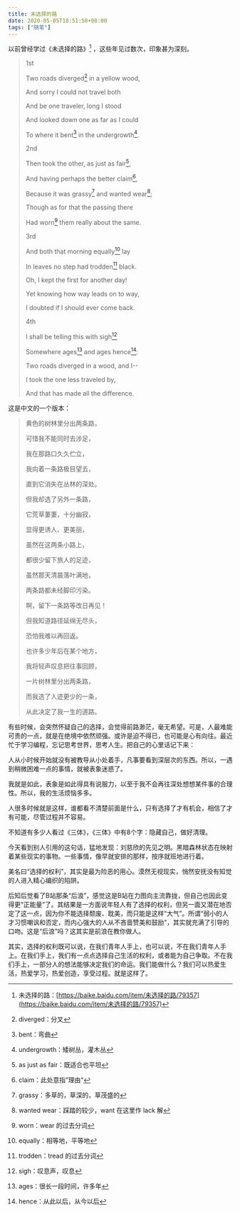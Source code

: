 ```yaml
---
title: 未选择的路
date: 2020-05-05T18:51:58+08:00
tags: ["随笔"]
---
```


以前曾经学过《未选择的路》[^1] ，这些年见过数次，印象甚为深刻。

> 1st
>
> Two roads diverged[^2] in a yellow wood,
>
> And sorry I could not travel both
>
> And be one traveler, long I stood
>
> And looked down one as far as I could
>
> To where it bent[^3] in the undergrowth[^4].
>
> 2nd
>
> Then took the other, as just as fair[^5],
>
> And having perhaps the better claim[^6],
>
> Because it was grassy[^7] and wanted wear[^8];
>
> Though as for that the passing there
>
> Had worn[^9] them really about the same.
>
> 3rd
>
> And both that morning equally[^10] lay
>
> In leaves no step had trodden[^11] black.
>
> Oh, I kept the first for another day!
>
> Yet knowing how way leads on to way,
>
> I doubted if I should ever come back.
>
> 4th
>
> I shall be telling this with sigh[^12]
>
> Somewhere ages[^13] and ages hence[^14]:
>
> Two roads diverged in a wood, and I--
>
> I took the one less traveled by,
>
> And that has made all the difference.
>

这是中文的一个版本：

> 黄色的树林里分出两条路，
>
> 可惜我不能同时去涉足，
>
> 我在那路口久久伫立，
>
> 我向着一条路极目望去，
>
> 直到它消失在丛林的深处。
>
> 但我却选了另外一条路，
>
> 它荒草萋萋，十分幽寂，
>
> 显得更诱人、更美丽，
>
> 虽然在这两条小路上，
>
> 都很少留下旅人的足迹，
>
> 虽然那天清晨落叶满地，
>
> 两条路都未经脚印污染。
>
> 啊，留下一条路等改日再见！
>
> 但我知道路径延绵无尽头，
>
> 恐怕我难以再回返。
>
> 也许多少年后在某个地方，
>
> 我将轻声叹息把往事回顾，
>
> 一片树林里分出两条路，
>
> 而我选了人迹更少的一条，
>
> 从此决定了我一生的道路。

有些时候，会突然怀疑自己的选择，会觉得前路渺茫，毫无希望。可是，人最难能可贵的一点，就是在绝境中依然顽强。或许是迫不得已，也可能是心有向往。最近忙于学习编程，忘记思考世界，思考人生。把自己的心里话记下来：

人从小时候开始就没有被教导从小处着手，凡事要看到深层次的东西。所以，一遇到稍微困难一点的事情，就被表象迷惑了。

我就是如此，表象是如此得具有说服力，以至于我不会再往深处想想某件事的合理性。所以，我的生活烦恼多多。

人很多时候就是这样，谁都看不清楚前面是什么，只有选择了才有机会，相信了才有可能，尽管过程并不容易。

不知道有多少人看过《三体》，《三体》中有8个字：隐藏自己，做好清理。

今天看到别人引用的这句话，猛地发现：刘慈欣的先见之明。黑暗森林状态在映射着某些现实的事物。一些事情，像早就安排的那样，按序就班地进行着。

美名曰“选择的权利”，其实是最为险恶的用心。漠然无视现实，悄然安抚没有知觉的人进入精心编织的陷阱。

后知后觉看了B站那条“后浪”，感觉这是B站在力图向主流靠拢，但自己也因此变得更“正能量”了。其结果是一方面说年轻人有了选择的权利，但另一面又潜在地否定了这一点，因为你不能选择颓废、耽美，而只能是这样“大气”。所谓“弱小的人才习惯嘲讽和否定，而内心强大的人从不吝啬赞美和鼓励”，其实就充满了引导的口吻。这是“后浪”吗？这其实是前浪在教你做人。

其实，选择的权利既可以说，在我们青年人手上，也可以说，不在我们青年人手上。在我们手上，我们有一点点选择自己生活的权利，或者能为自己争取。不在我们手上，一部分人的想法能够决定我们的命运。我们能做什么？我们可以热爱生活，热爱学习，热爱创造，享受过程。就是这样了。

[^1]: 未选择的路：[https://baike.baidu.com/item/未选择的路/79357](https://baike.baidu.com/item/未选择的路/79357)
[^2]: diverged：分叉
[^3]: bent：弯曲
[^4]: undergrowth：矮树丛，灌木丛
[^5]: as just as fair：既适合也平坦
[^6]: claim：此处意指”理由“
[^7]: grassy：多草的，草深的，草茂盛的
[^8]: wanted wear：踩踏的较少，want 在这里作 lack 解
[^9]: worn：wear 的过去分词
[^10]: equally：相等地，平等地
[^11]: trodden：tread 的过去分词
[^12]: sigh：叹息声，叹息
[^13]: ages：很长一段时间，许多年
[^14]: hence：从此以后，从今以后
